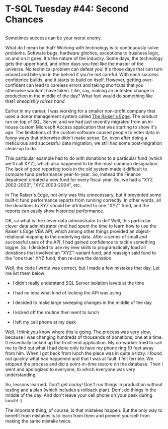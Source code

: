 # T-SQL Tuesday #44: Second Chances

<a href="http://www.sqlballs.com/2013/07/t-sql-tuesday-44-second-chance.html" ><img src="http://lance-england-wp.azurewebsites.net/wp-content/uploads/2013/07/TSQL2sDay150x150.jpg" alt=""/></a>
  


Sometimes success can be your worst enemy.



What do I mean by that? Working with technology is to continuously solve problems. Software bugs, hardware glitches, exceptions to business logic, on and on it goes. It's the nature of the industry. Some days, the technology gets the upper hand, and other days you feel like the master of the universe. No technical problem can defeat you! It's those days that can turn around and bite you in the behind if you're not careful. With each success confidence builds, and it starts to build on itself. However, getting over-confident can lead to careless errors and taking shortcuts that you otherwise wouldn't have taken. Like, say, making an untested change in production in the middle of the day? What fool would do something like that? *sheepishly raises hand*



Earlier in my career, I was working for a smaller non-profit company that used a donor management system called [The Raiser's Edge](https://www.blackbaud.com/fundraising-crm/raisers-edge-donor-management). The product ran on top of SQL Server, and we had just recently migrated from an in-house custom Microsoft Access application that was starting to show it's age. The limitations of the custom software caused people to enter data in funny ways that otherwise didn't make sense. So, even after doing a meticulous and successful data migration, we still had some post-migration clean-up to do.



This particular example had to do with donations to a particular fund (which we'll call XYZ), which also happened to be the most common designation. The lack of good reporting tools in the old system made it difficult to compare fund performance year-to-year. So, instead the Finance depatment created a new fund for every fiscal year. So, we had a "XYZ 2002-2003", "XYZ 2003-2004", etc.



In The Raiser's Edge, not only was this unnecessary, but it prevented some built-it fund performance reports from running correctly. In other words, all the donations to XYZ should be attributed to one "XYZ" fund, and the reports can easily show historical performance.



OK, so what is the clever data administrator to do? Well, this particular clever data administrator (me) had spent the time to learn how to use the Raiser's Edge VBA API, which among other things provided an object-relational mapping to the underlying data. After a series of small and successful uses of the API, I had gained confidence to tackle something bigger. So, I decided to use my new skills to programatically load all donations that involved an "XYZ"-variant fund, and reassign said fund to the "one true" XYZ fund, then re-save the donation.



Well, the code I wrote was correct, but I made a few mistakes that day. Let me list them below:

  *  I didn't really understand SQL Server isolation levels at the time

  *  I had no idea what kind of locking the API was using

  *  I decided to make large sweeping changes in the middle of the day

  *  I kicked off the routine then went to lunch

  *  I left my cell phone at my desk

Well, I think you know where this is going. The process was very slow, because I was changing hundreds of thousands of donations, one at a time. It essentially locked up the front-end application. My co-worker tried to call me to find out what I had done only to have my phone ring 10 feet away from him. When I got back from lunch the place was in quite a tizzy. I found out quickly what had happened and that I was at fault. I felt terrible. We stopped the process and did a point-in-time restore on the database. Then I went and apologized to everyone, to which everyone was very understanding.



So, lessons learned. Don't get cocky! Don't run things in production without testing and a plan (which includes a rollback plan). Don't do things in the middle of the day. And don't leave your cell phone on your desk during lunch! :) 



The important thing, of course, is that mistakes happen. But the only way to benefit from mistakes is to learn from them and prevent yourself from making the same mistake twice.
 
